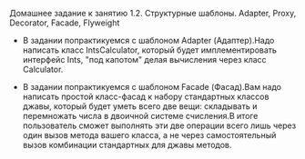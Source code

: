 Домашнее задание к занятию 1.2. Структурные шаблоны. Adapter, Proxy, Decorator, Facade, Flyweight

-  В задании попрактикуемся с шаблоном Adapter (Адаптер).Надо написать класс IntsCalculator, который будет имплементировать интерфейс Ints, "под капотом" делая вычисления через класс Calculator.

-  В задании попрактикуемся с шаблоном Facade (Фасад).Вам надо написать простой класс-фасад к набору стандартных классов джавы, который будет уметь всего две вещи: складывать и перемножать числа в двоичной системе счисления.В итоге пользователь сможет выполнять эти две операции всего лишь через один вызов метода вашего класса, а не через самостоятельный вызов комбинации стандартных для джавы методов. 
